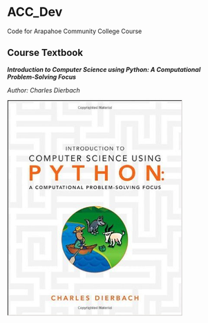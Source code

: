 # ACC_Dev
Code for Arapahoe Community College Course

## Course Textbook 
**_Introduction to Computer Science using Python: A Computational Problem-Solving Focus_** 

_Author: Charles Dierbach_

![alt tag](https://github.com/m-gaucher/ACC_Dev/blob/master/img/python_tbook.jpg)
